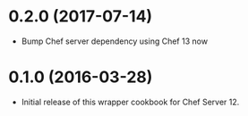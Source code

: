 # 0.2.0 (2017-07-14)

* Bump Chef server dependency using Chef 13 now

# 0.1.0 (2016-03-28)

* Initial release of this wrapper cookbook for Chef Server 12.
